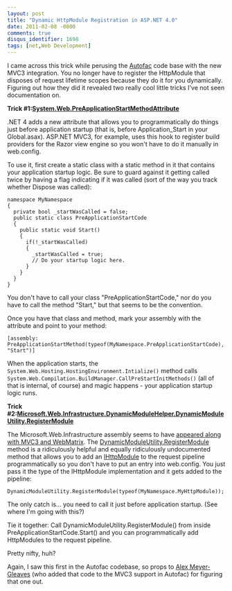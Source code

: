 ```yaml
---
layout: post
title: "Dynamic HttpModule Registration in ASP.NET 4.0"
date: 2011-02-08 -0800
comments: true
disqus_identifier: 1698
tags: [net,Web Development]
---
```

I came across this trick while perusing the
[Autofac](http://autofac.googlecode.com) code base with the new MVC3
integration. You no longer have to register the HttpModule that disposes
of request lifetime scopes because they do it for you dynamically.
Figuring out how they did it revealed two really cool little tricks I've
not seen documentation on.

**Trick
\#1:**[**System.Web.PreApplicationStartMethodAttribute**](http://msdn.microsoft.com/en-us/library/system.web.preapplicationstartmethodattribute.aspx)

.NET 4 adds a new attribute that allows you to programmatically do
things just before application startup (that is, before
Application\_Start in your Global.asax). ASP.NET MVC3, for example, uses
this hook to register build providers for the Razor view engine so you
won't have to do it manually in web.config.

To use it, first create a static class with a static method in it that
contains your application startup logic. Be sure to guard against it
getting called twice by having a flag indicating if it was called (sort
of the way you track whether Dispose was called):

    namespace MyNamespace
    {
      private bool _startWasCalled = false;
      public static class PreApplicationStartCode
      {
        public static void Start()
        {
          if(!_startWasCalled)
          {
            _startWasCalled = true;
            // Do your startup logic here.
          }
        }
      }
    }

You don't have to call your class "PreApplicationStartCode," nor do you
have to call the method "Start," but that seems to be the convention.

Once you have that class and method, mark your assembly with the
attribute and point to your method:

    [assembly: PreApplicationStartMethod(typeof(MyNamespace.PreApplicationStartCode), "Start")]

When the application starts, the
`System.Web.Hosting.HostingEnvironment.Intialize()` method calls
`System.Web.Compilation.BuildManager.CallPreStartInitMethods()` (all of
that is internal, of course) and magic happens - your application
startup logic runs.

**Trick
\#2:**[**Microsoft.Web.Infrastructure.DynamicModuleHelper.DynamicModuleUtility.RegisterModule**](http://msdn.microsoft.com/en-us/library/microsoft.web.infrastructure.dynamicmodulehelper.dynamicmoduleutility.registermodule.aspx)

The Microsoft.Web.Infrastructure assembly seems to have [appeared along
with MVC3 and
WebMatrix](http://msdn.microsoft.com/en-us/library/gg549171%28v=VS.99%29.aspx).
The
[DynamicModuleUtility.RegisterModule](http://msdn.microsoft.com/en-us/library/microsoft.web.infrastructure.dynamicmodulehelper.dynamicmoduleutility.registermodule.aspx)
method is a ridiculously helpful and equally ridiculously undocumented
method that allows you to add an
[IHttpModule](http://msdn.microsoft.com/en-us/library/system.web.ihttpmodule.aspx)
to the request pipeline programmatically so you don't have to put an
entry into web.config. You just pass it the type of the IHttpModule
implementation and it gets added to the pipeline:

    DynamicModuleUtility.RegisterModule(typeof(MyNamespace.MyHttpModule));

The only catch is… you need to call it just before application startup.
(See where I'm going with this?)

Tie it together: Call DynamicModuleUtility.RegisterModule() from inside
PreApplicationStartCode.Start() and you can programmatically add
HttpModules to the request pipeline.

Pretty nifty, huh?

Again, I saw this first in the Autofac codebase, so props to [Alex
Meyer-Gleaves](http://alexmg.com/) (who added that code to the MVC3
support in Autofac) for figuring that one out.

